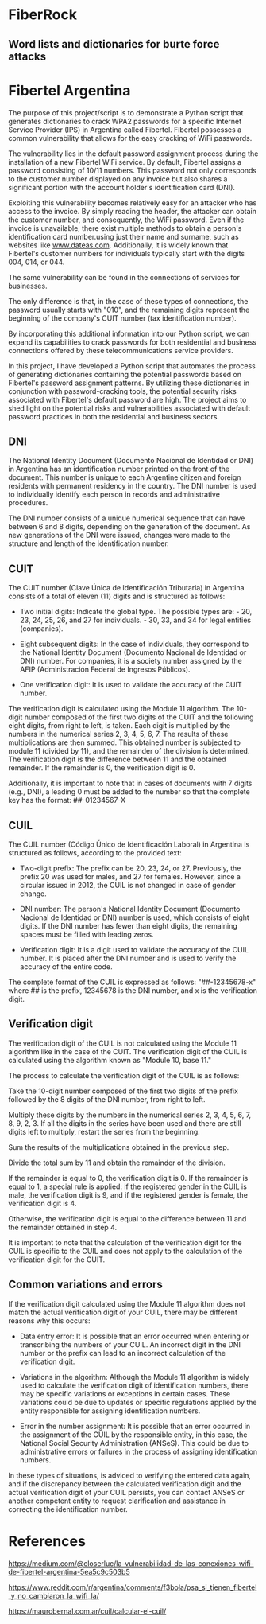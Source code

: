 # FiberRock
## Word lists and dictionaries for burte force attacks

# Fibertel Argentina

The purpose of this project/script is to demonstrate a Python script that generates dictionaries to crack WPA2 passwords for a specific Internet Service Provider (IPS) in Argentina called Fibertel. Fibertel possesses a common vulnerability that allows for the easy cracking of WiFi passwords.

The vulnerability lies in the default password assignment process during the installation of a new Fibertel WiFi service. By default, Fibertel assigns a password consisting of 10/11 numbers. This password not only corresponds to the customer number displayed on any invoice but also shares a significant portion with the account holder's identification card (DNI).

Exploiting this vulnerability becomes relatively easy for an attacker who has access to the invoice. By simply reading the header, the attacker can obtain the customer number, and consequently, the WiFi password. Even if the invoice is unavailable, there exist multiple methods to obtain a person's identification card number.using just their name and surname, such as websites like www.dateas.com. Additionally, it is widely known that Fibertel's customer numbers for individuals typically start with the digits 004, 014, or 044.

The same vulnerability can be found in the connections of services for businesses.

The only difference is that, in the case of these types of connections, the password usually starts with "010", and the remaining digits represent the beginning of the company's CUIT number (tax identification number).

By incorporating this additional information into our Python script, we can expand its capabilities to crack passwords for both residential and business connections offered by these telecommunications service providers.

In this project, I have developed a Python script that automates the process of generating dictionaries containing the potential passwords based on Fibertel's password assignment patterns. By utilizing these dictionaries in conjunction with password-cracking tools, the potential security risks associated with Fibertel's default password are high. 
The project aims to shed light on the potential risks and vulnerabilities associated with default password practices in both the residential and business sectors.

## DNI

The National Identity Document (Documento Nacional de Identidad or DNI) in Argentina has an identification number printed on the front of the document. This number is unique to each Argentine citizen and foreign residents with permanent residency in the country. The DNI number is used to individually identify each person in records and administrative procedures.

The DNI number consists of a unique numerical sequence that can have between 6 and 8 digits, depending on the generation of the document. As new generations of the DNI were issued, changes were made to the structure and length of the identification number.

## CUIT

The CUIT number (Clave Única de Identificación Tributaria) in Argentina consists of a total of eleven (11) digits and is structured as follows:

- Two initial digits:
      Indicate the global type. The possible types are:
            - 20, 23, 24, 25, 26, and 27 for individuals.
            - 30, 33, and 34 for legal entities (companies).

- Eight subsequent digits: In the case of individuals, they correspond to the National Identity Document (Documento Nacional de Identidad or DNI) number. For companies, it is a society number assigned by the AFIP (Administración Federal de Ingresos Públicos).

- One verification digit: It is used to validate the accuracy of the CUIT number. 

The verification digit is calculated using the Module 11 algorithm. The 10-digit number composed of the first two digits of the CUIT and the following eight digits, from right to left, is taken. Each digit is multiplied by the numbers in the numerical series 2, 3, 4, 5, 6, 7. The results of these multiplications are then summed. This obtained number is subjected to module 11 (divided by 11), and the remainder of the division is determined. The verification digit is the difference between 11 and the obtained remainder. If the remainder is 0, the verification digit is 0.

Additionally, it is important to note that in cases of documents with 7 digits (e.g., DNI), a leading 0 must be added to the number so that the complete key has the format: ##-01234567-X


## CUIL

The CUIL number (Código Único de Identificación Laboral) in Argentina is structured as follows, according to the provided text:

- Two-digit prefix: The prefix can be 20, 23, 24, or 27. Previously, the prefix 20 was used for males, and 27 for females. However, since a circular issued in 2012, the CUIL is not changed in case of gender change.

- DNI number: The person's National Identity Document (Documento Nacional de Identidad or DNI) number is used, which consists of eight digits. If the DNI number has fewer than eight digits, the remaining spaces must be filled with leading zeros.

- Verification digit: It is a digit used to validate the accuracy of the CUIL number. It is placed after the DNI number and is used to verify the accuracy of the entire code.

The complete format of the CUIL is expressed as follows: "##-12345678-x" where ## is the prefix, 12345678 is the DNI number, and x is the verification digit.


## Verification digit

The verification digit of the CUIL is not calculated using the Module 11 algorithm like in the case of the CUIT. The verification digit of the CUIL is calculated using the algorithm known as "Module 10, base 11."

The process to calculate the verification digit of the CUIL is as follows:

Take the 10-digit number composed of the first two digits of the prefix followed by the 8 digits of the DNI number, from right to left.

Multiply these digits by the numbers in the numerical series 2, 3, 4, 5, 6, 7, 8, 9, 2, 3. If all the digits in the series have been used and there are still digits left to multiply, restart the series from the beginning.

Sum the results of the multiplications obtained in the previous step.

Divide the total sum by 11 and obtain the remainder of the division.

If the remainder is equal to 0, the verification digit is 0. If the remainder is equal to 1, a special rule is applied: if the registered gender in the CUIL is male, the verification digit is 9, and if the registered gender is female, the verification digit is 4.

Otherwise, the verification digit is equal to the difference between 11 and the remainder obtained in step 4.

It is important to note that the calculation of the verification digit for the CUIL is specific to the CUIL and does not apply to the calculation of the verification digit for the CUIT.

## Common variations and errors


If the verification digit calculated using the Module 11 algorithm does not match the actual verification digit of your CUIL, there may be different reasons why this occurs:

- Data entry error: It is possible that an error occurred when entering or transcribing the numbers of your CUIL. An incorrect digit in the DNI number or the prefix can lead to an incorrect calculation of the verification digit.

- Variations in the algorithm: Although the Module 11 algorithm is widely used to calculate the verification digit of identification numbers, there may be specific variations or exceptions in certain cases. These variations could be due to updates or specific regulations applied by the entity responsible for assigning identification numbers.

- Error in the number assignment: It is possible that an error occurred in the assignment of the CUIL by the responsible entity, in this case, the National Social Security Administration (ANSeS). This could be due to administrative errors or failures in the process of assigning identification numbers.

In these types of situations, is adviced to verifying the entered data again, and if the discrepancy between the calculated verification digit and the actual verification digit of your CUIL persists, you can contact ANSeS or another competent entity to request clarification and assistance in correcting the identification number.

# References
https://medium.com/@closerluc/la-vulnerabilidad-de-las-conexiones-wifi-de-fibertel-argentina-5ea5c9c503b5

https://www.reddit.com/r/argentina/comments/f3bola/psa_si_tienen_fibertel_y_no_cambiaron_la_wifi_la/

https://maurobernal.com.ar/cuil/calcular-el-cuil/


